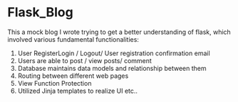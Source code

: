 # Flask_Blog
This a mock blog I wrote trying to get a better understanding of flask, which involved various fundamental functionalities:
1.  User RegisterLogin  / Logout/ User registration confirmation email
2.  Users are able to post / view posts/  comment
3.  Database maintains data models and relationship between them
4.  Routing between different web pages
5.  View Function Protection
6.  Utilized Jinja templates to realize UI
etc..
